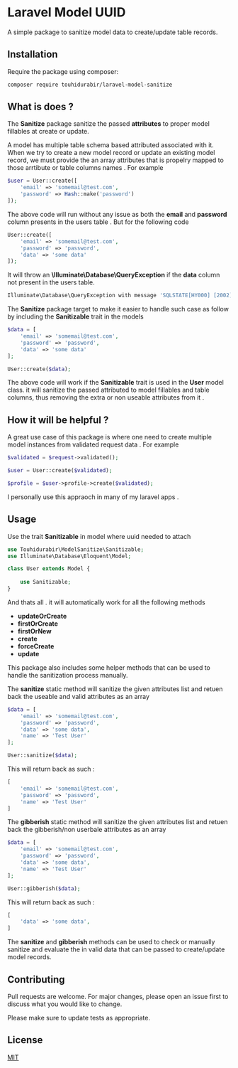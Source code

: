 # Laravel Model UUID

A simple package to sanitize model data to create/update table records.

## Installation

Require the package using composer:

```bash
composer require touhidurabir/laravel-model-sanitize
```

## What is does ?
The **Sanitize** package sanitize the passed **attributes** to proper model fillables at create or update. 

A model has multiple table schema based attributed associated with it. When we try to create a new model record or update an existing model record, we must provide the an array attributes that is propelry mapped to those arrtibute or table columns names . For example 

```php
$user = User::create([
    'email' => 'somemail@test.com',
    'password' => Hash::make('password')
]);
```

The above code will run without any issue as both the **email** and **password** column presents in the users table . But for the following code

```php
User::create([
    'email' => 'somemail@test.com', 
    'password' => 'password', 
    'data' => 'some data'
]);
```

It will throw an **\Illuminate\Database\QueryException** if the **data** column not present in the users table.

```bash
Illuminate\Database\QueryException with message 'SQLSTATE[HY000] [2002] Connection refused (SQL: insert into `users` (`email`, `password`, `updated_at`, `created_at`) values (somemail@test.com, password, 2021-08-23 10:15:25, 2021-08-23 10:15:25))'
```

The **Sanitize** package target to make it easier to handle such case as follow by including the **Sanitizable** trait in the models

```php
$data = [
    'email' => 'somemail@test.com', 
    'password' => 'password', 
    'data' => 'some data'
];

User::create($data);
```
The above code will work if the **Sanitizable** trait is used in the **User** model class. it will sanitize the passed attributed to model fillables and table columns, thus removing the extra or non useable attributes from it . 

## How it will be helpful ?

A great use case of this package is where one need to create multiple model instances from validated request data . For example

```php
$validated = $request->validated();

$user = User::create($validated);

$profile = $user->profile->create($validated);
```
I personally use this appraoch in many of my laravel apps . 

## Usage

Use the trait **Sanitizable** in model where uuid needed to attach

```php
use Touhidurabir\ModelSanitize\Sanitizable;
use Illuminate\Database\Eloquent\Model;

class User extends Model {
    
    use Sanitizable;
}
```

And thats all . it will automatically work for all the following methods 
- **updateOrCreate**
- **firstOrCreate**
- **firstOrNew**
- **create**
- **forceCreate**
- **update**

This package also includes some helper methods that can be used to handle the sanitization process manually. 

The **sanitize** static method will sanitize the given attributes list and retuen back the useable and valid attributes as an array 

```php
$data = [
    'email' => 'somemail@test.com', 
    'password' => 'password', 
    'data' => 'some data', 
    'name' => 'Test User'
];

User::sanitize($data);
```

This will return back as such : 
```php
[
    'email' => 'somemail@test.com', 
    'password' => 'password', 
    'name' => 'Test User'
]
```

The **gibberish** static method will sanitize the given attributes list and retuen back the gibberish/non userbale attributes as an array 

```php
$data = [
    'email' => 'somemail@test.com', 
    'password' => 'password', 
    'data' => 'some data', 
    'name' => 'Test User'
];

User::gibberish($data);
```

This will return back as such : 
```php
[
    'data' => 'some data', 
]
```

The **sanitize** and **gibberish** methods can be used to check or manually sanitize and evaluate the in valid data that can be passed to create/update model records.

## Contributing
Pull requests are welcome. For major changes, please open an issue first to discuss what you would like to change.

Please make sure to update tests as appropriate.

## License
[MIT](./LICENSE.md)
